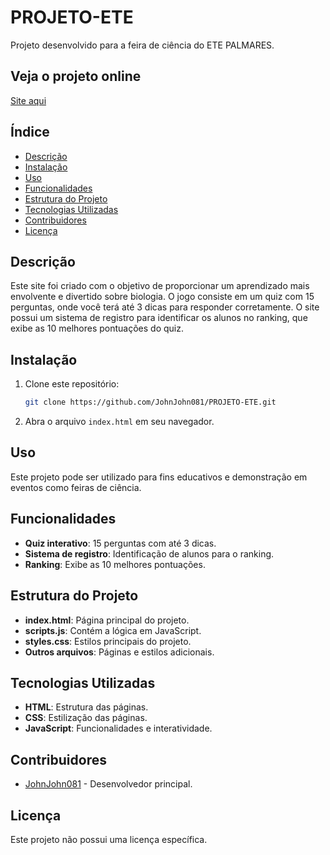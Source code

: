 # PROJETO-ETE

Projeto desenvolvido para a feira de ciência do ETE PALMARES.

## Veja o projeto online
[Site aqui](https://johnprojeto.netlify.app/)

## Índice

- [Descrição](#descrição)
- [Instalação](#instalação)
- [Uso](#uso)
- [Funcionalidades](#funcionalidades)
- [Estrutura do Projeto](#estrutura-do-projeto)
- [Tecnologias Utilizadas](#tecnologias-utilizadas)
- [Contribuidores](#contribuidores)
- [Licença](#licença)

## Descrição

Este site foi criado com o objetivo de proporcionar um aprendizado mais envolvente e divertido sobre biologia. O jogo consiste em um quiz com 15 perguntas, onde você terá até 3 dicas para responder corretamente. O site possui um sistema de registro para identificar os alunos no ranking, que exibe as 10 melhores pontuações do quiz.

## Instalação

1. Clone este repositório:
    ```bash
    git clone https://github.com/JohnJohn081/PROJETO-ETE.git
    ```
2. Abra o arquivo `index.html` em seu navegador.

## Uso

Este projeto pode ser utilizado para fins educativos e demonstração em eventos como feiras de ciência.

## Funcionalidades

- **Quiz interativo**: 15 perguntas com até 3 dicas.
- **Sistema de registro**: Identificação de alunos para o ranking.
- **Ranking**: Exibe as 10 melhores pontuações.

## Estrutura do Projeto

- **index.html**: Página principal do projeto.
- **scripts.js**: Contém a lógica em JavaScript.
- **styles.css**: Estilos principais do projeto.
- **Outros arquivos**: Páginas e estilos adicionais.

## Tecnologias Utilizadas

- **HTML**: Estrutura das páginas.
- **CSS**: Estilização das páginas.
- **JavaScript**: Funcionalidades e interatividade.

## Contribuidores

- [JohnJohn081](https://github.com/JohnJohn081) - Desenvolvedor principal.

## Licença

Este projeto não possui uma licença específica.
